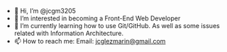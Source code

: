 - 👋 Hi, I’m @jcgm3205
- 👀 I’m interested in becoming a Front-End Web Developer
- 🌱 I’m currently learning how to use Git/GitHub. As well as some issues related with Information Architecture.
- 📫 How to reach me: 
  Email: jcglezmarin@gmail.com

<!---
jcgm3205/jcgm3205 is a ✨ special ✨ repository because its `README.md` (this file) appears on your GitHub profile.
You can click the Preview link to take a look at your changes.
--->

